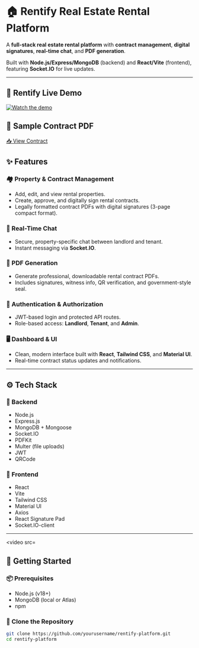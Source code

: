 # 🏠 Rentify Real Estate Rental Platform

A **full-stack real estate rental platform** with **contract management**, **digital signatures**, **real-time chat**, and **PDF generation**.

Built with **Node.js/Express/MongoDB** (backend) and **React/Vite** (frontend), featuring **Socket.IO** for live updates.

---

## 🎥 Rentify Live Demo

[![Watch the demo](https://img.youtube.com/vi/UgNAn2vxAHA/hqdefault.jpg)](https://youtu.be/UgNAn2vxAHA)

## 📄 Sample Contract PDF

[📥 View Contract](https://github.com/viayushi/Rentify_Contract/raw/main/Rental_Contract_RENT-1751909958665-8680%20%281%29.pdf)


## ✨ Features

### 🏘️ Property & Contract Management
- Add, edit, and view rental properties.
- Create, approve, and digitally sign rental contracts.
- Legally formatted contract PDFs with digital signatures (3-page compact format).

### 💬 Real-Time Chat
- Secure, property-specific chat between landlord and tenant.
- Instant messaging via **Socket.IO**.

### 📄 PDF Generation
- Generate professional, downloadable rental contract PDFs.
- Includes signatures, witness info, QR verification, and government-style seal.

### 🔐 Authentication & Authorization
- JWT-based login and protected API routes.
- Role-based access: **Landlord**, **Tenant**, and **Admin**.

### 🖥️ Dashboard & UI
- Clean, modern interface built with **React**, **Tailwind CSS**, and **Material UI**.
- Real-time contract status updates and notifications.

---

## ⚙️ Tech Stack

### 🔧 Backend
- Node.js  
- Express.js  
- MongoDB + Mongoose  
- Socket.IO  
- PDFKit  
- Multer (file uploads)  
- JWT  
- QRCode  

### 🎨 Frontend
- React  
- Vite  
- Tailwind CSS  
- Material UI  
- Axios  
- React Signature Pad  
- Socket.IO-client  

---

<video src=

## 🚀 Getting Started

### 📦 Prerequisites
- Node.js (v18+)
- MongoDB (local or Atlas)
- npm

### 📁 Clone the Repository
```bash
git clone https://github.com/yourusername/rentify-platform.git
cd rentify-platform
  
